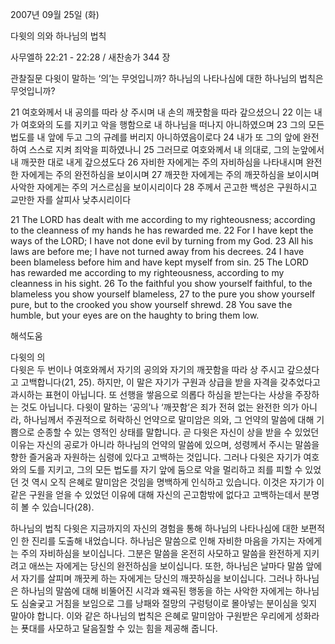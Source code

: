 2007년 09월 25일 (화)

다윗의 의와 하나님의 법칙



사무엘하 22:21 - 22:28 / 새찬송가 344 장


관찰질문
다윗이 말하는 ‘의’는 무엇입니까? 
하나님의 나타나심에 대한 하나님의 법칙은 무엇입니까? 

21 여호와께서 내 공의를 따라 상 주시며 내 손의 깨끗함을 따라 갚으셨으니 22 이는 내가 여호와의 도를 지키고 악을 행함으로 내 하나님을 떠나지 아니하였으며 
23 그의 모든 법도를 내 앞에 두고 그의 규례를 버리지 아니하였음이로다 24 내가 또 그의 앞에 완전하여 스스로 지켜 죄악을 피하였나니 25 그러므로 여호와께서 내 의대로, 그의 눈앞에서 내 깨끗한 대로 내게 갚으셨도다 26 자비한 자에게는 주의 자비하심을 나타내시며 완전한 자에게는 주의 완전하심을 보이시며 27 깨끗한 자에게는 주의 깨끗하심을 보이시며 사악한 자에게는 주의 거스르심을 보이시리이다 28 주께서 곤고한 백성은 구원하시고 교만한 자를 살피사 낮추시리이다  

21 The LORD has dealt with me according to my righteousness; according to the cleanness of my hands he has rewarded me. 22 For I have kept the ways of the LORD; I have not done evil by turning from my God. 23 All his laws are before me; I have not turned away from his decrees. 24 I have been blameless before him and have kept myself from sin. 25 The LORD has rewarded me according to my righteousness, according to my cleanness in his sight. 26 To the faithful you show yourself faithful, to the blameless you show yourself blameless, 27 to the pure you show yourself pure, but to the crooked you show yourself shrewd. 28 You save the humble, but your eyes are on the haughty to bring them low.

해석도움





다윗의 의  
다윗은 두 번이나 여호와께서 자기의 공의와 자기의 깨끗함을 따라 상 주시고 갚으셨다고 고백합니다(21, 25). 하지만, 이 말은 자기가 구원과 상급을 받을 자격을 갖추었다고 과시하는 표현이 아닙니다. 또 선행을 쌓음으로 의롭다 하심을 받는다는 사상을 주장하는 것도 아닙니다. 다윗이 말하는 ‘공의’나 ‘깨끗함’은 죄가 전혀 없는 완전한 의가 아니라, 하나님께서 주권적으로 허락하신 언약으로 말미암은 의와, 그 언약의 말씀에 대해 기쁨으로 순종할 수 있는 영적인 상태를 말합니다. 곧 다윗은 자신이 상을 받을 수 있었던 이유는 자신의 공로가 아니라 하나님의 언약의 말씀에 있으며, 성령께서 주시는 말씀을 향한 즐거움과 자원하는 심령에 있다고 고백하는 것입니다. 그러나 다윗은 자기가 여호와의 도를 지키고, 그의 모든 법도를 자기 앞에 둠으로 악을 멀리하고 죄를 피할 수 있었던 것 역시 오직 은혜로 말미암은 것임을 명백하게 인식하고 있습니다. 이것은 자기가 이 같은 구원을 얻을 수 있었던 이유에 대해 자신의 곤고함밖에 없다고 고백하는데서 분명히 볼 수 있습니다(28).    

하나님의 법칙 
다윗은 지금까지의 자신의 경험을 통해 하나님의 나타나심에 대한 보편적인 한 진리를 도출해 내었습니다. 하나님은 말씀으로 인해 자비한 마음을 가지는 자에게는 주의 자비하심을 보이십니다. 그분은 말씀을 온전히 사모하고 말씀을 완전하게 지키려고 애쓰는 자에게는 당신의 완전하심을 보이십니다. 또한, 하나님은 날마다 말씀 앞에서 자기를 살피며 깨끗케 하는 자에게는 당신의 깨끗하심을 보이십니다. 그러나 하나님은 하나님의 말씀에 대해 비뚤어진 시각과 왜곡된 행동을 하는 사악한 자에게는 하나님도 심술궂고 거침을 보임으로 그를 낭패와 절망의 구렁텅이로 몰아넣는 분이심을 잊지 말아야 합니다. 이와 같은 하나님의 법칙은 은혜로 말미암아 구원받은 우리에게 성화라는 푯대를 사모하고 달음질할 수 있는 힘을 제공해 줍니다.